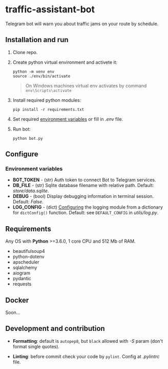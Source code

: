 # traffic-assistant-bot

Telegram bot will warn you about traffic jams on your route by schedule.

## Installation and run

1. Clone repo.
2. Create python virtual environment and activete it:

    ```console
    python -m venv env
    source ./env/bin/activate
    ```

    > On Windows machines virtual env activates by command `env\Scripts\activate`

3. Install required python modules:

    ```console
    pip install -r requirements.txt
    ```

4. Set required [environment variables](#environment-variables) or fill in _.env_ file.

5. Run bot:

    ```console
    python bot.py
    ```

## Configure

### Environment variables

- **BOT_TOKEN** - (str) Auth token to connect Bot to Telegram services.
- **DB_FILE** - (str) Sqlite database filename with relative path. Default: _store/data.sqlite_.
- **DEBUG** - (bool) Display debugging information in terminal session. Default: _False_.
- **LOG_CONFIG** - (dict) [Configuring](https://docs.python.org/3/library/logging.config.html) the logging module from a dictionary for `dictConfig()` function. Default: see `DEFAULT_CONFIG` in _utils/log.py_.

## Requirements

Any OS with **Python** >=3.6.0, 1 core CPU and 512 Mb of RAM.

- beautifulsoup4
- python-dotenv
- apscheduler
- sqlalchemy
- aiogram
- pydantic
- requests

## Docker

Soon...

## Development and contribution

- **Formatting**: default is `autopep8`, but `black` allowed with _-S_ param (don't format single quotes).

- **Linting**: before commit check your code by `pylint`. Config at _.pylintrc_ file.
